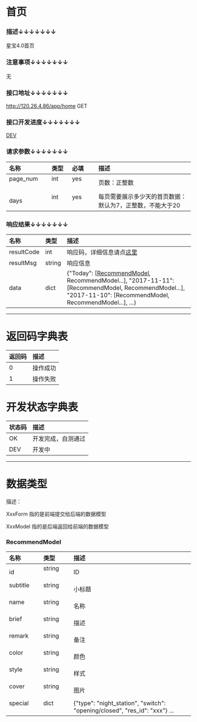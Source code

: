 # 首页

### 描述↓↓↓↓↓↓↓

星宝4.0首页

### 注意事项↓↓↓↓↓↓↓

无

### 接口地址↓↓↓↓↓↓↓

http://120.26.4.86/app/home GET

### 接口开发进度↓↓↓↓↓↓↓

[DEV](#开发状态字典表)

### 请求参数↓↓↓↓↓↓↓

| 名称               | 类型               | 必填               | 描述
| :----------------- | :----------------- | :----------------- | :----------------- 
| page_num           | int                | yes                | 页数：正整数
| days               | int                | yes                | 每页需要展示多少天的首页数据：默认为7，正整数，不能大于20


### 响应结果↓↓↓↓↓↓↓

| 名称               | 类型               | 描述
| :----------------- | :----------------- | :----------------- 
| resultCode         | int                | 响应码，详细信息请点[这里](#返回码字典表)
| resultMsg          | string             | 响应信息
| data               | dict               | {"Today": [[RecommendModel](#recommendmodel), RecommendModel...], "2017-11-11": [RecommendModel, RecommendModel...], "2017-11-10": [RecommendModel, RecommendModel...], ...}

---

# 返回码字典表

| 返回码             | 描述
| :----------------- | :----------------- 
| 0                  | 操作成功
| 1                  | 操作失败

# 开发状态字典表

| 状态码             | 描述
| :----------------- | :----------------- 
| OK                 | 开发完成，自测通过
| DEV                | 开发中

---

# 数据类型

描述：

XxxForm 指的是前端提交给后端的数据模型

XxxModel 指的是后端返回给前端的数据模型

### RecommendModel

| 名称               | 类型               | 描述
| :----------------- | :----------------- | :----------------- 
| id                 | string             | ID
| subtitle           | string             | 小标题
| name               | string             | 名称
| brief              | string             | 描述
| remark             | string             | 备注
| color              | string             | 颜色
| style              | string             | 样式
| cover              | string             | 图片
| special            | dict               | {"type": "night_station", "switch": "opening/closed", "res_id": "xxx"} ...
